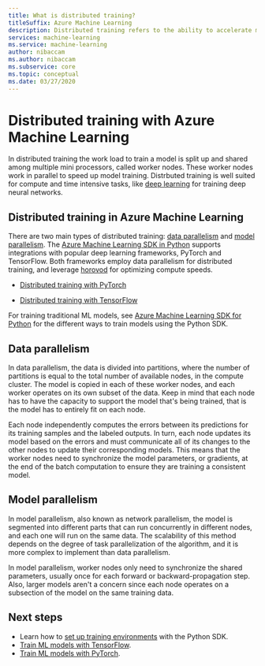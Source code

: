 ```yaml
---
title: What is distributed training?
titleSuffix: Azure Machine Learning
description: Distributed training refers to the ability to accelerate model training by sharing and parallelizing data loads and training tasks across multiple GPUs.
services: machine-learning
ms.service: machine-learning
author: nibaccam
ms.author: nibaccam
ms.subservice: core
ms.topic: conceptual
ms.date: 03/27/2020
---
```


# Distributed training with Azure Machine Learning

In distributed training the work load to train a model is split up and shared among multiple mini processors, called worker nodes. These worker nodes work in parallel to speed up model training. Distrbuted training is well suited for compute and time intensive tasks, like [deep learning](concept-deep-learning-vs-machine-learning.md) for training deep neural networks.

## Distributed training in Azure Machine Learning

There are two main types of distributed training: [data parallelism](#data-parallelism) and [model parallelism](#model-parallelism). 
The [Azure Machine Learning SDK in Python](https://docs.microsoft.com/python/api/overview/azure/ml/intro?view=azure-ml-py) supports integrations with popular deep learning frameworks, PyTorch and TensorFlow. Both frameworks employ data parallelism for distributed training, and leverage [horovod](https://horovod.readthedocs.io/en/latest/summary_include.html) for optimizing compute speeds. 

* [Distributed training with PyTorch](how-to-train-pytorch.md#distributed-training)

* [Distributed training with TensorFlow](how-to-train-tensorflow.md#distributed-training)

For training traditional ML models, see [Azure Machine Learning SDK for Python](concept-train-machine-learning-model.md#python-sdk) for the different ways to train models using the Python SDK.

## Data parallelism

In data parallelism, the data is divided into partitions, where the number of partitions is equal to the total number of available nodes, in the compute cluster. The model is copied in each of these worker nodes, and each worker operates on its own subset of the data. Keep in mind that each node has to have the capacity to support the model that's being trained, that is the model has to entirely fit on each node.

Each node independently computes the errors between its predictions for its training samples and the labeled outputs. In turn, each node updates its model based on the errors and must communicate all of its changes to the other nodes to update their corresponding models. This means that the worker nodes need to synchronize the model parameters, or gradients, at the end of the batch computation to ensure they are training a consistent model. 

## Model parallelism

In model parallelism, also known as network parallelism, the model is segmented into different parts that can run concurrently in different nodes, and each one will run on the same data. The scalability of this method depends on the degree of task parallelization of the algorithm, and it is more complex to implement than data parallelism. 

In model parallelism, worker nodes only need to synchronize the shared parameters, usually once for each forward or backward-propagation step. Also, larger models aren't a concern since each node operates on a subsection of the model on the same training data.

## Next steps

* Learn how to [set up training environments](how-to-set-up-training-targets.md) with the Python SDK.
* [Train ML models with TensorFlow](how-to-train-tensorflow.md).
* [Train ML models with PyTorch](how-to-train-pytorch.md). 